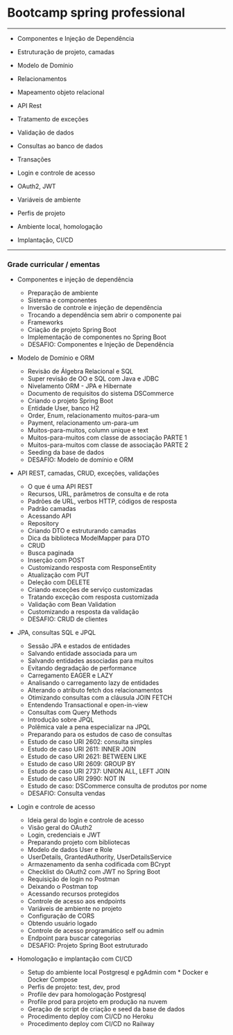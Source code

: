 # Bootcamp spring professional

---

- Componentes e Injeção de Dependência

- Estruturação de projeto, camadas

- Modelo de Domínio

- Relacionamentos

- Mapeamento objeto relacional

- API Rest

- Tratamento de exceções

- Validação de dados

- Consultas ao banco de dados

- Transações

- Login e controle de acesso

- OAuth2, JWT

- Variáveis de ambiente

- Perfis de projeto

- Ambiente local, homologação

- Implantação, CI/CD

---

### Grade curricular / ementas

- Componentes e injeção de dependência

  - Preparação de ambiente
  - Sistema e componentes
  - Inversão de controle e injeção de dependência
  - Trocando a dependência sem abrir o componente pai
  - Frameworks
  - Criação de projeto Spring Boot
  - Implementação de componentes no Spring Boot
  - DESAFIO: Componentes e Injeção de Dependência

- Modelo de Domínio e ORM
  - Revisão de Álgebra Relacional e SQL
  - Super revisão de OO e SQL com Java e JDBC
  - Nivelamento ORM - JPA e Hibernate
  - Documento de requisitos do sistema DSCommerce
  - Criando o projeto Spring Boot
  - Entidade User, banco H2
  - Order, Enum, relacionamento muitos-para-um
  - Payment, relacionamento um-para-um
  - Muitos-para-muitos, column unique e text
  - Muitos-para-muitos com classe de associação PARTE 1
  - Muitos-para-muitos com classe de associação PARTE 2
  - Seeding da base de dados
  - DESAFIO: Modelo de domínio e ORM

* API REST, camadas, CRUD, exceções, validações

  - O que é uma API REST
  - Recursos, URL, parâmetros de consulta e de rota
  - Padrões de URL, verbos HTTP, códigos de resposta
  - Padrão camadas
  - Acessando API
  - Repository
  - Criando DTO e estruturando camadas
  - Dica da biblioteca ModelMapper para DTO
  - CRUD
  - Busca paginada
  - Inserção com POST
  - Customizando resposta com ResponseEntity
  - Atualização com PUT
  - Deleção com DELETE
  - Criando exceções de serviço customizadas
  - Tratando exceção com resposta customizada
  - Validação com Bean Validation
  - Customizando a resposta da validação
  - DESAFIO: CRUD de clientes

* JPA, consultas SQL e JPQL

  - Sessão JPA e estados de entidades
  - Salvando entidade associada para um
  - Salvando entidades associadas para muitos
  - Evitando degradação de performance
  - Carregamento EAGER e LAZY
  - Analisando o carregamento lazy de entidades
  - Alterando o atributo fetch dos relacionamentos
  - Otimizando consultas com a cláusula JOIN FETCH
  - Entendendo Transactional e open-in-view
  - Consultas com Query Methods
  - Introdução sobre JPQL
  - Polêmica vale a pena especializar na JPQL
  - Preparando para os estudos de caso de consultas
  - Estudo de caso URI 2602: consulta simples
  - Estudo de caso URI 2611: INNER JOIN
  - Estudo de caso URI 2621: BETWEEN LIKE
  - Estudo de caso URI 2609: GROUP BY
  - Estudo de caso URI 2737: UNION ALL, LEFT JOIN
  - Estudo de caso URI 2990: NOT IN
  - Estudo de caso: DSCommerce consulta de produtos por nome
  - DESAFIO: Consulta vendas

* Login e controle de acesso

  - Ideia geral do login e controle de acesso
  - Visão geral do OAuth2
  - Login, credenciais e JWT
  - Preparando projeto com bibliotecas
  - Modelo de dados User e Role
  - UserDetails, GrantedAuthority, UserDetailsService
  - Armazenamento da senha codificada com BCrypt
  - Checklist do OAuth2 com JWT no Spring Boot
  - Requisição de login no Postman
  - Deixando o Postman top
  - Acessando recursos protegidos
  - Controle de acesso aos endpoints
  - Variáveis de ambiente no projeto
  - Configuração de CORS
  - Obtendo usuário logado
  - Controle de acesso programático self ou admin
  - Endpoint para buscar categorias
  - DESAFIO: Projeto Spring Boot estruturado

* Homologação e implantação com CI/CD
  - Setup do ambiente local Postgresql e pgAdmin com \* Docker e Docker Compose
  - Perfis de projeto: test, dev, prod
  - Profile dev para homologação Postgresql
  - Profile prod para projeto em produção na nuvem
  - Geração de script de criação e seed da base de dados
  - Procedimento deploy com CI/CD no Heroku
  - Procedimento deploy com CI/CD no Railway
